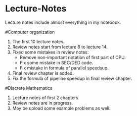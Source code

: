 # Lecture-Notes
Lecture notes include almost everything in my notebook.

#Computer organization
1. The first 10 lecture notes.
2. Review notes start from lecture 8 to lecture 14.
3. Fixed some mistakes in review notes:
	- Remove non-important notation of first part of CPU.
	- Fix some mistake in SEC/DED code.
	- Fix mistake in formula of parallel speedsup.
4. Final review chapter is added.
5. Fix the formula of pipeline speedup in final review chapter.

#Discrete Mathematics
1. Lecture notes of first 2 chapters.
2. Review notes are in progress.
3. May be upload some example problems as well.